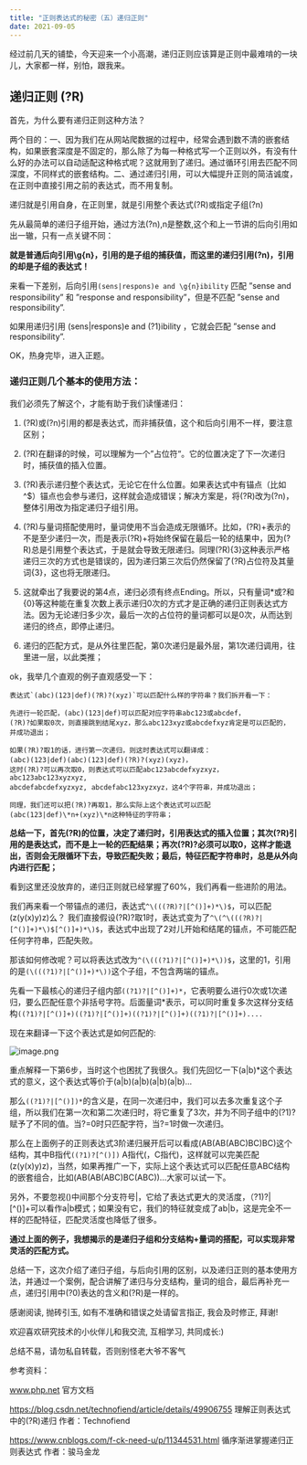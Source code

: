 ```yaml
---
title: "正则表达式的秘密（五）递归正则"
date: 2021-09-05
---
```



经过前几天的铺垫，今天迎来一个小高潮，递归正则应该算是正则中最难啃的一块儿，大家都一样，别怕，跟我来。

## 递归正则 (?R) 
首先，为什么要有递归正则这种方法？

两个目的：一、因为我们在从网站爬数据的过程中，经常会遇到数不清的嵌套结构，如果嵌套深度是不固定的，那么除了为每一种格式写一个正则以外，有没有什么好的办法可以自动适配这种格式呢？这就用到了递归。通过循环引用去匹配不同深度，不同样式的嵌套结构。二、通过递归引用，可以大幅提升正则的简洁诚度，在正则中直接引用之前的表达式，而不用复制。

递归就是引用自身，在正则里，就是引用整个表达式(?R)或指定子组(?n)

先从最简单的递归子组开始，通过方法(?n),n是整数,这个和上一节讲的后向引用如出一辙，只有一点关键不同：

**就是普通后向引用\g{n}，引用的是子组的捕获值，而这里的递归引用(?n)，引用的却是子组的表达式！**

来看一下差别，后向引用`(sens|respons)e and \g{n}ibility` 匹配 ”sense and responsibility” 和 ”response and responsibility”，但是不匹配 ”sense and responsibility”.

如果用递归引用 (sens|respons)e and (?1)ibility ，它就会匹配 ”sense and responsibility”.

OK，热身完毕，进入正题。

### 递归正则几个基本的使用方法：

我们必须先了解这个，才能有助于我们读懂递归：

1. (?R)或(?n)引用的都是表达式，而非捕获值，这个和后向引用不一样，要注意区别；

1. (?R)在翻译的时候，可以理解为一个”占位符“。它的位置决定了下一次递归时，捕获值的插入位置。
2. (?R)表示递归整个表达式，无论它在什么位置。如果表达式中有锚点（比如^$）锚点也会参与递归，这样就会造成错误；解决方案是，将(?R)改为(?n)，整体引用改为指定递归子组引用。
3. (?R)与量词搭配使用时，量词使用不当会造成无限循环。比如，(?R)+表示的不是至少递归一次，而是表示(?R)+将始终保留在最后一轮的结果中，因为(?R)总是引用整个表达式，于是就会导致无限递归。同理(?R){3}这种表示严格递归三次的方式也是错误的，因为递归第三次后仍然保留了(?R)占位符及其量词{3}，这也将无限递归。
4. 这就牵出了我要说的第4点，递归必须有终点Ending。所以，只有量词\*或?和{0}等这种能在重复次数上表示递归0次的方式才是正确的递归正则表达式方法。因为无论递归多少次，最后一次的占位符的量词都可以是0次，从而达到递归的终点，即停止递归。
1. 递归的匹配方式，是从外往里匹配，第0次递归是最外层，第1次递归调用，往里进一层，以此类推；

ok，我举几个直观的例子直观感受一下：

    表达式`(abc)(123|def)(?R)?(xyz)`可以匹配什么样的字符串？我们拆开看一下：

    先进行一轮匹配，(abc)(123|def)可以匹配对应字符串abc123或abcdef，
    (?R)?如果取0次，则直接跳到结尾xyz，那么abc123xyz或abcdefxyz肯定是可以匹配的，
    并成功退出；

    如果(?R)?取1的话，进行第一次递归，则这时表达式可以翻译成：
    (abc)(123|def)(abc)(123|def)(?R)?(xyz)(xyz)，
    这时(?R)?可以再次取0，则表达式可以匹配abc123abcdefxyzxyz，abc123abc123xyzxyz, 
    abcdefabcdefxyzxyz, abcdefabc123xyzxyz，这4个字符串，并成功退出；

    同理，我们还可以把(?R)?再取1，那么实际上这个表达式可以匹配
    (abc(123|def)\*n+(xyz)\*n这种特征的字符串；

**总结一下，首先(?R)的位置，决定了递归时，引用表达式的插入位置；其次(?R)引用的是表达式，而不是上一轮的匹配结果；再次(?R)?必须可以取0，这样才能退出，否则会无限循环下去，导致匹配失败；最后，特征匹配字符串时，总是从外向内进行匹配；**

看到这里还没放弃的，递归正则就已经掌握了60%，我们再看一些进阶的用法。

我们再来看一个带锚点的递归，表达式`^\(((?R)?|[^()]+)*\)$`，可以匹配(z(y(x)y)z)么？
我们直接假设(?R)?取1时，表达式变为了`^\(^\(((?R)?|[^()]+)*\)$[^()]+)*\)$`，表达式中出现了2对儿开始和结尾的锚点，不可能匹配任何字符串，匹配失败。

那该如何修改呢？可以将表达式改为`^(\(((?1)?|[^()]+)*\))$`，这里的1，引用的是`(\(((?1)?|[^()]+)*\))`这个子组，不包含两端的锚点。

先看一下最核心的递归子组内部`((?1)?|[^()]+)*`，它表明要么进行0次或1次递归，要么匹配任意个非括号字符。后面量词\*表示，可以同时重复多次这样分支结构`((?1)?|[^()]+)((?1)?|[^()]+)((?1)?|[^()]+)((?1)?|[^()]+)....`

现在来翻译一下这个表达式是如何匹配的:

![image.png](https://p6-juejin.byteimg.com/tos-cn-i-k3u1fbpfcp/65d742f66dd248f8acdf89a9e91cf85d~tplv-k3u1fbpfcp-watermark.image)

重点解释一下第6步，当时这个也困扰了我很久。我们先回忆一下(a|b)\*这个表达式的意义，这个表达式等价于(a|b)(a|b)(a|b)(a|b)...

那么`((?1)?|[^()])*`的含义是，在同一次递归中，我们可以去多次重复这个子组，所以我们在第一次和第二次递归时，将它重复了3次，并为不同子组中的(?1)?赋予了不同的值。当?=0时只匹配字符，当?=1时做一次递归。

那么在上面例子的正则表达式3阶递归展开后可以看成(AB(AB(ABC)BC)BC)这个结构，其中B指代`((?1)?[^()])` A指代(，C指代)，这样就可以完美匹配(z(y(x)y)z)，当然，如果再推广一下，实际上这个表达式可以匹配任意ABC结构的嵌套组合，比如(AB(AB(ABC)BC(ABC))...大家可以试一下。

另外，不要忽视()中间那个分支符号|，它给了表达式更大的灵活度，（?1)?|[^()]+可以看作a|b模式；如果没有它，我们的特征就变成了ab|b，这是完全不一样的匹配特征，匹配灵活度也降低了很多。

**通过上面的例子，我想揭示的是递归子组和分支结构+量词的搭配，可以实现非常灵活的匹配方式。**

总结一下，这次介绍了递归子组，与后向引用的区别，以及递归正则的基本使用方法，并通过一个案例，配合讲解了递归与分支结构，量词的组合，最后再补充一点，递归引用中(?0)表达的含义和(?R)是一样的。



感谢阅读, 抛砖引玉, 如有不准确和错误之处请留言指正, 我会及时修正, 拜谢!

欢迎喜欢研究技术的小伙伴儿和我交流, 互相学习, 共同成长:)

总结不易，请勿私自转载，否则别怪老大爷不客气




参考资料：

www.php.net 官方文档

https://blog.csdn.net/technofiend/article/details/49906755   理解正则表达式中的(?R)递归  作者：Technofiend

https://www.cnblogs.com/f-ck-need-u/p/11344531.html 循序渐进掌握递归正则表达式  作者：骏马金龙
